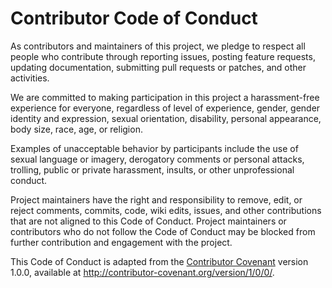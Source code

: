 # Contributor Code of Conduct

As contributors and maintainers of this project, we pledge to respect
all people who contribute through reporting issues, posting feature
requests, updating documentation, submitting pull requests or patches,
and other activities.

We are committed to making participation in this project a
harassment-free experience for everyone, regardless of level of
experience, gender, gender identity and expression, sexual orientation,
disability, personal appearance, body size, race, age, or religion.

Examples of unacceptable behavior by participants include the use of
sexual language or imagery, derogatory comments or personal attacks,
trolling, public or private harassment, insults, or other unprofessional
conduct.

Project maintainers have the right and responsibility to remove, edit,
or reject comments, commits, code, wiki edits, issues, and other
contributions that are not aligned to this Code of Conduct. Project
maintainers or contributors who do not follow the Code of Conduct may be
blocked from further contribution and engagement with the project.

This Code of Conduct is adapted from the
[Contributor Covenant](http://contributor-covenant.org) version 1.0.0,
available at http://contributor-covenant.org/version/1/0/0/.

